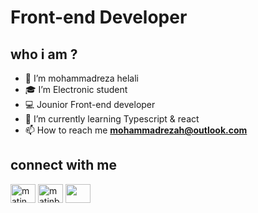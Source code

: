 # Front-end Developer
## who i am ? 
- 👋 I’m mohammadreza helali
- 🎓 I’m Electronic student
- 💻 Jounior Front-end developer
- 🌱 I’m currently learning Typescript & react
- 📫 How to reach me **mohammadrezah@outlook.com**

## connect with me
<p align = "left">
  <a href="#" target="_blank"><img align="center" src="https://raw.githubusercontent.com/rahuldkjain/github-profile-readme-generator/master/src/images/icons/Social/twitter.svg" alt="matin__b" height="30" width="40" /></a>
<a href="#" target="_blank" href = "https://www.linkedin.com/in/rezahelali/" ><img align="center" src="https://raw.githubusercontent.com/rahuldkjain/github-profile-readme-generator/master/src/images/icons/Social/linked-in-alt.svg" alt="matinb" height="30" width="40" /></a>
<a href = "https://codepen.io/mohammadgeek/" target = "_blank"><img align = "center" src = "https://raw.githubusercontent.com/danielcranney/readme-generator/main/public/icons/socials/codepen-dark.svg" height = "30" width = "40"/></a>
</p>
